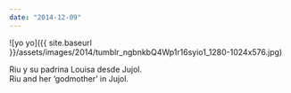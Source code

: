 ```yaml
---
date: "2014-12-09"
---
```


![yo yo]({{ site.baseurl }}/assets/images/2014/tumblr_ngbnkbQ4Wp1r16syio1_1280-1024x576.jpg)

Riu y su padrina Louisa desde Jujol.  
Riu and her ‘godmother’ in Jujol.
